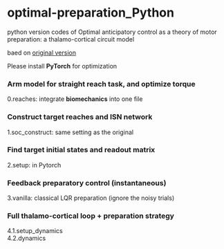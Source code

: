 # optimal-preparation_Python

python version codes of Optimal anticipatory control as a theory of motor preparation: a thalamo-cortical circuit model

baed on  [original version](https://github.com/hennequin-lab/optimal-preparation) 

Please install __PyTorch__ for optimization

### Arm model for straight reach task, and optimize torque
0.reaches: integrate __biomechanics__ into one file 

### Construct target reaches and ISN network
1.soc_construct: same setting as the original

### Find target initial states and readout matrix
2.setup: in Pytorch 

### Feedback preparatory control (instantaneous)
3.vanilla: classical LQR preparation (ignore the noisy trials)

### Full thalamo-cortical loop + preparation strategy
4.1.setup_dynamics      
4.2.dynamics
